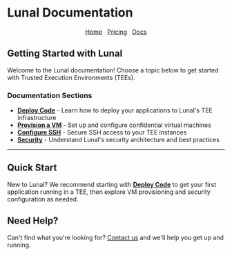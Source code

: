 # Lunal Documentation

<div align="center">
  <nav>
    <a href="/">Home</a>&nbsp;&nbsp;
    <a href="/pricing.md">Pricing</a>&nbsp;&nbsp;
    <a href="/docs/README.md">Docs</a>
  </nav>
</div>

## Getting Started with Lunal

Welcome to the Lunal documentation! Choose a topic below to get started with Trusted Execution Environments (TEEs).

### Documentation Sections

- **[Deploy Code](deploy-code.md)** - Learn how to deploy your applications to Lunal's TEE infrastructure
- **[Provision a VM](provision-a-vm.md)** - Set up and configure confidential virtual machines
- **[Configure SSH](configure-ssh.md)** - Secure SSH access to your TEE instances
- **[Security](security.md)** - Understand Lunal's security architecture and best practices

---

## Quick Start

New to Lunal? We recommend starting with **[Deploy Code](deploy-code.md)** to get your first application running in a TEE, then explore VM provisioning and security configuration as needed.

## Need Help?

Can't find what you're looking for? [Contact us](mailto:ansgar@lunal.dev) and we'll help you get up and running.